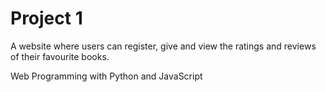 # Project 1

A website where users can register, give and view the ratings and reviews of their favourite books.

Web Programming with Python and JavaScript

 


